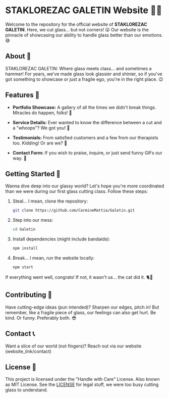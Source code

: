 
# STAKLOREZAC GALETIN Website 🍾✨

Welcome to the repository for the official website of **STAKLOREZAC GALETIN**. Here, we cut glass... but not corners! 😜 Our website is the pinnacle of showcasing our ability to handle glass better than our emotions. 😅

## About 🕺

STAKLOREZAC GALETIN: Where glass meets class... and sometimes a hammer! For years, we've made glass look glassier and shinier, so if you've got something to showcase or just a fragile ego, you're in the right place. 😉

## Features 🎡

- **Portfolio Showcase:** A gallery of all the times we didn't break things. Miracles do happen, folks! 🙌
  
- **Service Details:** Ever wanted to know the difference between a cut and a "whoops"? We got you! 🥸
  
- **Testimonials:** From satisfied customers and a few from our therapists too. Kidding! Or are we? 🤔
  
- **Contact Form:** If you wish to praise, inquire, or just send funny GIFs our way. 🤙

## Getting Started 🚀

Wanna dive deep into our glassy world? Let's hope you're more coordinated than we were during our first glass cutting class. Follow these steps:

1. Steal... I mean, clone the repository:

    ```bash
    git clone https://github.com/CarmineMattia/Galetin.git
    ```

2. Step into our mess:

    ```bash
    cd Galetin
    ```

3. Install dependencies (might include bandaids):

    ```bash
    npm install
    ```

4. Break... I mean, run the website locally:

    ```bash
    npm start
    ```

If everything went well, congrats! If not, it wasn't us... the cat did it. 🐈💨

## Contributing 🤝

Have cutting-edge ideas (pun intended)? Sharpen our edges, pitch in! But remember, like a fragile piece of glass, our feelings can also get hurt. Be kind. Or funny. Preferably both. 😎

## Contact 📞

Want a slice of our world (not fingers)? Reach out via our website (website_link/contact) 

## License 📜

This project is licensed under the "Handle with Care" License. Also known as MIT License. See the [LICENSE](LICENSE) for legal stuff, we were too busy cutting glass to understand.

